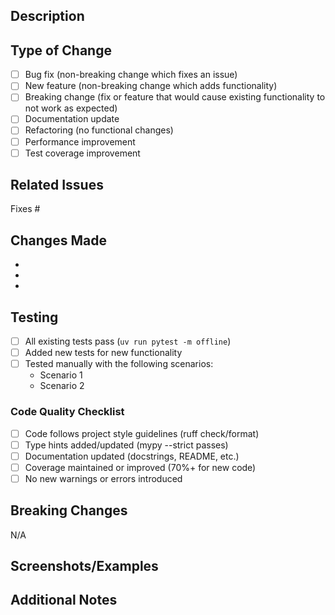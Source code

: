 ## Description

<!-- Provide a brief description of the changes in this PR -->

## Type of Change

<!-- Mark the relevant option with an "x" -->

- [ ] Bug fix (non-breaking change which fixes an issue)
- [ ] New feature (non-breaking change which adds functionality)
- [ ] Breaking change (fix or feature that would cause existing functionality to not work as expected)
- [ ] Documentation update
- [ ] Refactoring (no functional changes)
- [ ] Performance improvement
- [ ] Test coverage improvement

## Related Issues

<!-- Link to related issues using "Fixes #123" or "Relates to #456" -->

Fixes #

## Changes Made

<!-- List the specific changes made in this PR -->

-
-
-

## Testing

<!-- Describe the testing you've done -->

- [ ] All existing tests pass (`uv run pytest -m offline`)
- [ ] Added new tests for new functionality
- [ ] Tested manually with the following scenarios:
  - Scenario 1
  - Scenario 2

### Code Quality Checklist

- [ ] Code follows project style guidelines (ruff check/format)
- [ ] Type hints added/updated (mypy --strict passes)
- [ ] Documentation updated (docstrings, README, etc.)
- [ ] Coverage maintained or improved (70%+ for new code)
- [ ] No new warnings or errors introduced

## Breaking Changes

<!-- If this is a breaking change, describe what breaks and migration steps -->

N/A

## Screenshots/Examples

<!-- If applicable, add screenshots or example output -->

## Additional Notes

<!-- Any additional information that reviewers should know -->
